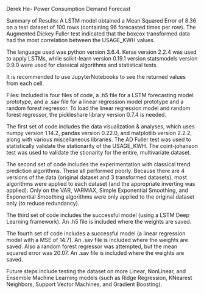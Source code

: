 Derek He- Power Consumption Demand Forecast



Summary of Results:
A LSTM model obtained a Mean Squared Error of 8.36 on a test dataset of 100 rows (containing 96 forecasted times per row). 
The Augmented Dickey Fuller test indicated that the boxcox transformed data had the most correlation between the USAGE_KWH values. 



The language used was python version 3.6.4. Keras version 2.2.4 was used to apply LSTMs, while scikit-learn version 0.19.1 version statsmodels version 0.9.0 were used for classical algorithms and statistical tests. 

It is recommended to use JupyterNotebooks to see the returned values from each cell. 



Files:
Included is four files of code, a .h5 file for a LSTM forecasting model prototype, and a .sav file for a linear regression model prototype and a random forest regressor. To load the linear regression model and random forest regressor, the pickleshare library version 0.7.4 is needed. 

The first set of code includes the data visualization & analyses, which uses numpy version 1.14.2, pandas version 0.22.0, and matplotlib version 2.2.2, along with various miscellaneous libraries.
The AD Fuller test was used to statistically validate the stationarity of the USAGE_KWH. The coint-johanson test was used to validate the stionarity for the entire, multivariate dataset. 

The second set of code includes the experimentation with classical trend prediction algorithms. These all performed poorly. Because there are 4 versions of the data (original dataset and 3 transformed datasets), most algorithms were applied to each dataset (and the appropriate inverting was applied). Only on the VAR, VARMAX, Simple Exponential Smoothing, and Exponential Smoothing algorithms were only applied to the original dataset only (to reduce redundancy). 

The third set of code includes the successful model (using a LSTM Deep Learning framework). An .h5 file is included where the weights are saved. 

The fourth set of code includes a successful model (a linear regression model with a MSE of 14.7). An .sav file is included where the weights are saved. 
Also a random forest regressor was attempted, but the mean squared error was 20.07. An .sav file is included where the weights are saved. 

Future steps include testing the dataset on more Linear, NonLinear, and Ensemble Machine Learning models (such as Ridge Regression, KNearest Neighbors, Support Vector Machines, and Gradient Boosting). 